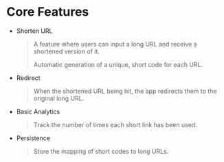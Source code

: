 # Core Features
  - Shorten URL
    > A feature where users can input a long URL and receive a shortened version of it.
    >
    > Automatic generation of a unique, short code for each URL.
  - Redirect
    > When the shortened URL being hit, the app redirects them to the original long URL.
  - Basic Analytics
    > Track the number of times each short link has been used.
  - Persistence
    > Store the mapping of short codes to long URLs.
